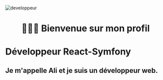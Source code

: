 ![developpeur](https://user-images.githubusercontent.com/27373255/130367636-a30bb816-783c-490a-ac8a-b70ebb2de271.gif)
<h1 align=center> 🙋🏻‍♂️ Bienvenue sur mon profil </h1>

# Développeur React-Symfony

## Je m'appelle Ali et je suis un développeur web.
